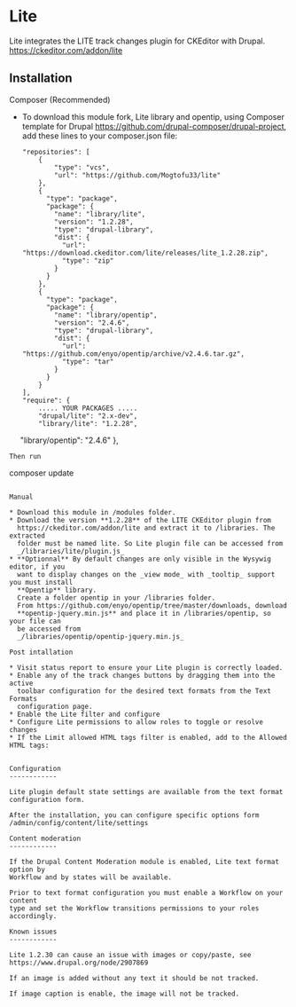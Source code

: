 Lite
===========

Lite integrates the LITE track changes plugin for CKEditor with Drupal.
https://ckeditor.com/addon/lite

Installation
------------

Composer (Recommended)

* To download this module fork, Lite library and opentip, using Composer template for Drupal
  https://github.com/drupal-composer/drupal-project, add these lines to your
  composer.json file:
  ```
  "repositories": [
      { 
          "type": "vcs", 
          "url": "https://github.com/Mogtofu33/lite"
      },
      {
        "type": "package",
        "package": {
          "name": "library/lite",
          "version": "1.2.28",
          "type": "drupal-library",
          "dist": {
            "url": "https://download.ckeditor.com/lite/releases/lite_1.2.28.zip",
            "type": "zip"
          }
        }
      },
      {
        "type": "package",
        "package": {
          "name": "library/opentip",
          "version": "2.4.6",
          "type": "drupal-library",
          "dist": {
            "url": "https://github.com/enyo/opentip/archive/v2.4.6.tar.gz",
            "type": "tar"
          }
        }
      }
  ],
  "require": {
      ..... YOUR PACKAGES .....
      "drupal/lite": "2.x-dev",
      "library/lite": "1.2.28",
      "library/opentip": "2.4.6"
  },
  ```
Then run 
```
composer update
```

Manual

* Download this module in /modules folder.
* Download the version **1.2.28** of the LITE CKEditor plugin from
  https://ckeditor.com/addon/lite and extract it to /libraries. The extracted
  folder must be named lite. So Lite plugin file can be accessed from
  _/libraries/lite/plugin.js_
* **Optionnal** By default changes are only visible in the Wysywig editor, if you
  want to display changes on the _view mode_ with _tooltip_ support you must install
  **Opentip** library.
  Create a folder opentip in your /libraries folder.
  From https://github.com/enyo/opentip/tree/master/downloads, download
  **opentip-jquery.min.js** and place it in /libraries/opentip, so your file can
  be accessed from
  _/libraries/opentip/opentip-jquery.min.js_
  
Post intallation
  
* Visit status report to ensure your Lite plugin is correctly loaded.
* Enable any of the track changes buttons by dragging them into the active
  toolbar configuration for the desired text formats from the Text Formats
  configuration page.
* Enable the Lite filter and configure
* Configure Lite permissions to allow roles to toggle or resolve changes
* If the Limit allowed HTML tags filter is enabled, add to the Allowed HTML tags:
  ```
  <del class="ice-del ice-cts-*" data-changedata data-userid data-cid data-last-change-time data-time data-username> <ins class="ice-ins ice-cts-*" data-changedata data-userid data-cid data-last-change-time data-time data-username>
  ```

Configuration
------------

Lite plugin default state settings are available from the text format
configuration form.

After the installation, you can configure specific options form
/admin/config/content/lite/settings

Content moderation
------------

If the Drupal Content Moderation module is enabled, Lite text format option by
Workflow and by states will be available.

Prior to text format configuration you must enable a Workflow on your content
type and set the Workflow transitions permissions to your roles accordingly.

Known issues
------------

Lite 1.2.30 can cause an issue with images or copy/paste, see
https://www.drupal.org/node/2907869

If an image is added without any text it should be not tracked.

If image caption is enable, the image will not be tracked.
